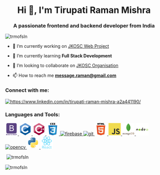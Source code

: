 <h1 align="center">Hi 👋, I'm Tirupati Raman Mishra</h1>
<h3 align="center">A passionate frontend and backend developer from India</h3>

<p align="left"> <img src="https://komarev.com/ghpvc/?username=trmofsln&label=Profile%20views&color=0e75b6&style=flat" alt="trmofsln" /> </p>

- 🔭 I’m currently working on [JKOSC Web Project](https://github.com/JK-Open-Source-Community/JKOSC)

- 🌱 I’m currently learning **Full Stack Development**

- 👯 I’m looking to collaborate on [JKOSC Organisation](https://github.com/JK-Open-Source-Community)

- 📫 How to reach me **message.raman@gmail.com**
<!--
- 📄 Know about my experiences [https://drive.google.com/file/d/1LcVjZqJ2YsHqglwTdJCx9sDIAT1Os7UH/view?usp=sharing](https://drive.google.com/file/d/1LcVjZqJ2YsHqglwTdJCx9sDIAT1Os7UH/view?usp=sharing) -->

<h3 align="left">Connect with me:</h3>
<p align="left">
<a href="https://www.linkedin.com/in/tirupati-raman-mishra-a2a441190?lipi=urn%3Ali%3Apage%3Ad_flagship3_profile_view_base_contact_details%3BVFaZtjZUShuSNEom8PueAw%3D%3D" target="_blank"><img align="center" src="https://download.services.iconscout.com/download?name=linkedin&download=1&url=https%3A%2F%2Fduce5lj2f2sxj.cloudfront.net%2Ficon%2Ffree%2Fsvg%2F916919.svg%3FExpires%3D1622592000%26Signature%3DhK3AGBm0oPr%7EbZnqaqjhbBzXOMtffoID6F%7ECUPwFu1HoDQ3kwZ81FCufDu6CWqWQ40DVgqSQG-QYXcIsiB4Gc%7EAv6NdbokYWXDVAMK8UQJei7me8%7Ez7oLU4wPnsLAZexsEFYhjvpQUTuhjCoFAYVBQ98QknJZNmuf1TAMDtUZQ35RMklQ-nXtPlblVjeFxiRqnog1OSSlUxPY86XQxN7B8QFxcxe4ugKKbcVZAewSoxzUC6xY6HkhnwToyLTv9J-hF4xYh2EYGYoNKI5-KHmwNTzbKiFzUiP4Prn0BJeYMoDmy48KZELEIlcAs6F32VPGB2mCmP3KS6W2lj1W2BQcA__%26Key-Pair-Id%3DAPKAIONEDRCDZGBCR6PA" alt="https://www.linkedin.com/in/tirupati-raman-mishra-a2a441190/" height="30" width="40" /></a>
</p>

<h3 align="left">Languages and Tools:</h3>
<p align="left"> <a href="https://getbootstrap.com" target="_blank"> <img src="https://raw.githubusercontent.com/devicons/devicon/master/icons/bootstrap/bootstrap-plain-wordmark.svg" alt="bootstrap" width="40" height="40"/> </a> <a href="https://www.cprogramming.com/" target="_blank"> <img src="https://raw.githubusercontent.com/devicons/devicon/master/icons/c/c-original.svg" alt="c" width="40" height="40"/> </a> <a href="https://www.w3schools.com/cpp/" target="_blank"> <img src="https://raw.githubusercontent.com/devicons/devicon/master/icons/cplusplus/cplusplus-original.svg" alt="cplusplus" width="40" height="40"/> </a> <a href="https://www.w3schools.com/css/" target="_blank"> <img src="https://raw.githubusercontent.com/devicons/devicon/master/icons/css3/css3-original-wordmark.svg" alt="css3" width="40" height="40"/> </a> <a href="https://firebase.google.com/" target="_blank"> <img src="https://www.vectorlogo.zone/logos/firebase/firebase-icon.svg" alt="firebase" width="40" height="40"/> </a> <a href="https://git-scm.com/" target="_blank"> <img src="https://www.vectorlogo.zone/logos/git-scm/git-scm-icon.svg" alt="git" width="40" height="40"/> </a> <a href="https://www.w3.org/html/" target="_blank"> <img src="https://raw.githubusercontent.com/devicons/devicon/master/icons/html5/html5-original-wordmark.svg" alt="html5" width="40" height="40"/> </a> <a href="https://developer.mozilla.org/en-US/docs/Web/JavaScript" target="_blank"> <img src="https://raw.githubusercontent.com/devicons/devicon/master/icons/javascript/javascript-original.svg" alt="javascript" width="40" height="40"/> </a> <a href="https://www.mongodb.com/" target="_blank"> <img src="https://raw.githubusercontent.com/devicons/devicon/master/icons/mongodb/mongodb-original-wordmark.svg" alt="mongodb" width="40" height="40"/> </a> <a href="https://nodejs.org" target="_blank"> <img src="https://raw.githubusercontent.com/devicons/devicon/master/icons/nodejs/nodejs-original-wordmark.svg" alt="nodejs" width="40" height="40"/> </a> <a href="https://opencv.org/" target="_blank"> <img src="https://www.vectorlogo.zone/logos/opencv/opencv-icon.svg" alt="opencv" width="40" height="40"/> </a> <a href="https://www.python.org" target="_blank"> <img src="https://raw.githubusercontent.com/devicons/devicon/master/icons/python/python-original.svg" alt="python" width="40" height="40"/> </a> <a href="https://reactjs.org/" target="_blank"> <img src="https://raw.githubusercontent.com/devicons/devicon/master/icons/react/react-original-wordmark.svg" alt="react" width="40" height="40"/> </a> </p>

<p>&nbsp;<img align="center" src="https://github-readme-stats.vercel.app/api?username=trmofsln&show_icons=true&locale=en" alt="trmofsln" /></p>

<p><img align="center" src="https://github-readme-streak-stats.herokuapp.com/?user=trmofsln&" alt="trmofsln" /></p>




[//]: https://rahuldkjain.github.io/gh-profile-readme-generator
